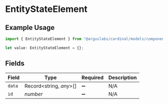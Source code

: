 # EntityStateElement

## Example Usage

```typescript
import { EntityStateElement } from "@arguslabs/cardinal/models/components";

let value: EntityStateElement = {};
```

## Fields

| Field                   | Type                    | Required                | Description             |
| ----------------------- | ----------------------- | ----------------------- | ----------------------- |
| `data`                  | Record<string, *any*>[] | :heavy_minus_sign:      | N/A                     |
| `id`                    | *number*                | :heavy_minus_sign:      | N/A                     |